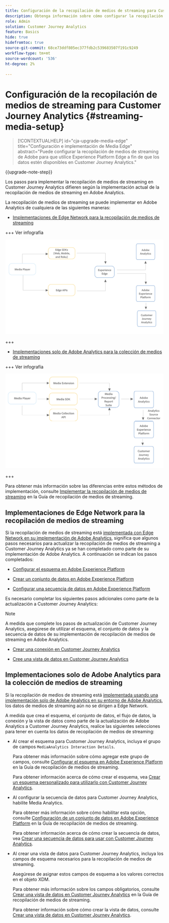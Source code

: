 ```yaml
---
title: Configuración de la recopilación de medios de streaming para Customer Journey Analytics
description: Obtenga información sobre cómo configurar la recopilación de medios de streaming para Customer Journey Analytics
role: Admin
solution: Customer Journey Analytics
feature: Basics
hide: true
hidefromtoc: true
source-git-commit: 68ce73ddf805ec377fdb2c539683507f191c9249
workflow-type: tm+mt
source-wordcount: '536'
ht-degree: 2%

---
```


# Configuración de la recopilación de medios de streaming para Customer Journey Analytics {#streaming-media-setup}

<!-- markdownlint-disable MD034 -->

>[!CONTEXTUALHELP]
>id="cja-upgrade-media-edge"
>title="Configuración e implementación de Media Edge"
>abstract="Puede configurar la recopilación de medios de streaming de Adobe para que utilice Experience Platform Edge a fin de que los datos estén disponibles en Customer Journey Analytics."

<!-- markdownlint-enable MD034 -->

{{upgrade-note-step}}

Los pasos para implementar la recopilación de medios de streaming en Customer Journey Analytics difieren según la implementación actual de la recopilación de medios de streaming en Adobe Analytics.

La recopilación de medios de streaming se puede implementar en Adobe Analytics de cualquiera de las siguientes maneras:

* [Implementaciones de Edge Network para la recopilación de medios de streaming](#edge-network-implementations)

+++ Ver infografía

  ![Implementación de medios de streaming en Edge](assets/streaming-media-edge.png)

+++

* [Implementaciones solo de Adobe Analytics para la colección de medios de streaming](#adobe-analytics-only-implementations)

+++ Ver infografía

  ![Implementación solo de Analytics](assets/analytics-implementation.png)

+++

Para obtener más información sobre las diferencias entre estos métodos de implementación, consulte [Implementar la recopilación de medios de streaming](https://experienceleague.adobe.com/en/docs/media-analytics/using/implementation/overview) en la Guía de recopilación de medios de streaming.

## Implementaciones de Edge Network para la recopilación de medios de streaming

Si la recopilación de medios de streaming está [implementada con Edge Network en su implementación de Adobe Analytics](https://experienceleague.adobe.com/en/docs/media-analytics/using/implementation/overview#edge-implementation-methods), significa que algunos pasos necesarios para actualizar la recopilación de medios de streaming a Customer Journey Analytics ya se han completado como parte de su implementación de Adobe Analytics. A continuación se indican los pasos completados:

* [Configurar el esquema en Adobe Experience Platform](https://experienceleague.adobe.com/en/docs/media-analytics/using/implementation/edge-recommended/media-edge-sdk/implementation-edge#set-up-the-schema-in-adobe-experience-platform)

* [Crear un conjunto de datos en Adobe Experience Platform](https://experienceleague.adobe.com/en/docs/media-analytics/using/implementation/edge-recommended/media-edge-sdk/implementation-edge#create-a-dataset-in-adobe-experience-platform)

* [Configurar una secuencia de datos en Adobe Experience Platform](https://experienceleague.adobe.com/en/docs/media-analytics/using/implementation/edge-recommended/media-edge-sdk/implementation-edge#configure-a-datastream-in-adobe-experience-platform)

Es necesario completar los siguientes pasos adicionales como parte de la actualización a Customer Journey Analytics:

>[!NOTE]
>
>A medida que complete los pasos de actualización de Customer Journey Analytics, asegúrese de utilizar el esquema, el conjunto de datos y la secuencia de datos de su implementación de recopilación de medios de streaming en Adobe Analytics.

* [Crear una conexión en Customer Journey Analytics](/help/getting-started/cja-upgrade/cja-upgrade-connection.md)

* [Cree una vista de datos en Customer Journey Analytics](/help/getting-started/cja-upgrade/cja-upgrade-dataview.md)


## Implementaciones solo de Adobe Analytics para la colección de medios de streaming

Si la recopilación de medios de streaming está [implementada usando una implementación solo de Adobe Analytics en su entorno de Adobe Analytics](https://experienceleague.adobe.com/en/docs/media-analytics/using/implementation/overview#adobe-analytics-only-implementation-methods), los datos de medios de streaming aún no se dirigen a Edge Network.

A medida que crea el esquema, el conjunto de datos, el flujo de datos, la conexión y la vista de datos como parte de la actualización de Adobe Analytics a Customer Journey Analytics, realice las siguientes selecciones para tener en cuenta los datos de recopilación de medios de streaming:

* Al crear el esquema para Customer Journey Analytics, incluya el grupo de campos `MediaAnalytics Interaction Details`.

  Para obtener más información sobre cómo agregar este grupo de campos, consulte [Configurar el esquema en Adobe Experience Platform](https://experienceleague.adobe.com/en/docs/media-analytics/using/implementation/edge-recommended/media-edge-sdk/implementation-edge#set-up-the-schema-in-adobe-experience-platform) en la Guía de recopilación de medios de streaming.

  Para obtener información acerca de cómo crear el esquema, vea [Crear un esquema personalizado para utilizarlo con Customer Journey Analytics](/help/getting-started/cja-upgrade/cja-upgrade-schema-create.md).

* Al configurar la secuencia de datos para Customer Journey Analytics, habilite Media Analytics.

  Para obtener más información sobre cómo habilitar esta opción, consulte [Configuración de un conjunto de datos en Adobe Experience Platform](https://experienceleague.adobe.com/en/docs/media-analytics/using/implementation/edge-recommended/media-edge-sdk/implementation-edge#configure-a-datastream-in-adobe-experience-platform) en la Guía de recopilación de medios de streaming.

  Para obtener información acerca de cómo crear la secuencia de datos, vea [Crear una secuencia de datos para usar con Customer Journey Analytics](/help/getting-started/cja-upgrade/cja-upgrade-datastream.md).

* Al crear una vista de datos para Customer Journey Analytics, incluya los campos de esquema necesarios para la recopilación de medios de streaming.

  Asegúrese de asignar estos campos de esquema a los valores correctos en el objeto XDM.

  Para obtener más información sobre los campos obligatorios, consulte [Crear una vista de datos en Customer Journey Analytics](/help/getting-started/cja-upgrade/cja-upgrade-dataview.md) en la Guía de recopilación de medios de streaming.

  Para obtener información sobre cómo crear la vista de datos, consulte [Crear una vista de datos en Customer Journey Analytics](/help/getting-started/cja-upgrade/cja-upgrade-dataview.md).


